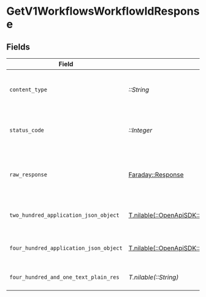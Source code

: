 # GetV1WorkflowsWorkflowIdResponse


## Fields

| Field                                                                                                                                                          | Type                                                                                                                                                           | Required                                                                                                                                                       | Description                                                                                                                                                    |
| -------------------------------------------------------------------------------------------------------------------------------------------------------------- | -------------------------------------------------------------------------------------------------------------------------------------------------------------- | -------------------------------------------------------------------------------------------------------------------------------------------------------------- | -------------------------------------------------------------------------------------------------------------------------------------------------------------- |
| `content_type`                                                                                                                                                 | *::String*                                                                                                                                                     | :heavy_check_mark:                                                                                                                                             | HTTP response content type for this operation                                                                                                                  |
| `status_code`                                                                                                                                                  | *::Integer*                                                                                                                                                    | :heavy_check_mark:                                                                                                                                             | HTTP response status code for this operation                                                                                                                   |
| `raw_response`                                                                                                                                                 | [Faraday::Response](https://www.rubydoc.info/gems/faraday/Faraday/Response)                                                                                    | :heavy_check_mark:                                                                                                                                             | Raw HTTP response; suitable for custom response parsing                                                                                                        |
| `two_hundred_application_json_object`                                                                                                                          | [T.nilable(::OpenApiSDK::Operations::GetV1WorkflowsWorkflowIdResponseBody)](../../models/operations/getv1workflowsworkflowidresponsebody.md)                   | :heavy_minus_sign:                                                                                                                                             | Specific workflow retrieved successfully                                                                                                                       |
| `four_hundred_application_json_object`                                                                                                                         | [T.nilable(::OpenApiSDK::Operations::GetV1WorkflowsWorkflowIdWorkflowsResponseBody)](../../models/operations/getv1workflowsworkflowidworkflowsresponsebody.md) | :heavy_minus_sign:                                                                                                                                             | Error in retrieving the specific workflow                                                                                                                      |
| `four_hundred_and_one_text_plain_res`                                                                                                                          | *T.nilable(::String)*                                                                                                                                          | :heavy_minus_sign:                                                                                                                                             | Invalid or expired token                                                                                                                                       |
